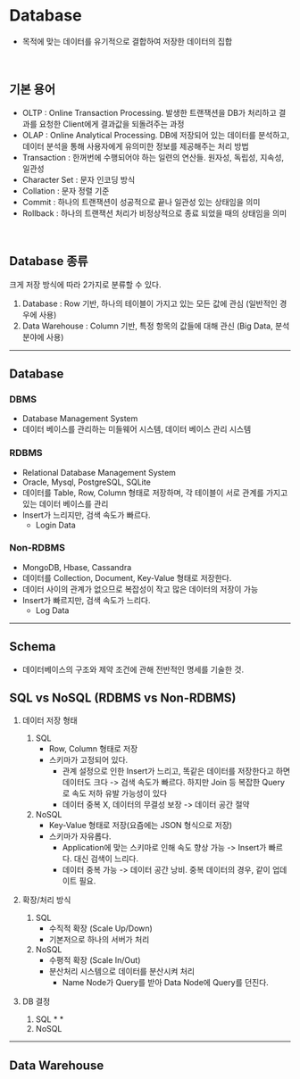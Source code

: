 # Database
* 목적에 맞는 데이터를 유기적으로 결합하여 저장한 데이터의 집합
</br>

## 기본 용어
* OLTP : Online Transaction Processing. 발생한 트랜잭션을 DB가 처리하고 결과를 요청한 Client에게 결과값을 되돌려주는 과정
* OLAP : Online Analytical Processing. DB에 저장되어 있는 데이터를 분석하고, 데이터 분석을 통해 사용자에게 유의미한 정보를 제공해주는 처리 방법
* Transaction : 한꺼번에 수행되어야 하는 일련의 연산들. 원자성, 독립성, 지속성, 일관성
* Character Set : 문자 인코딩 방식
* Collation : 문자 정렬 기준 
* Commit : 하나의 트랜잭션이 성공적으로 끝나 일관성 있는 상태임을 의미
* Rollback : 하나의 트랜잭션 처리가 비정상적으로 종료 되었을 때의 상태임을 의미
</br>


## Database 종류
크게 저장 방식에 따라 2가지로 분류할 수 있다.
1. Database : Row 기반, 하나의 테이블이 가지고 있는 모든 값에 관심 (일반적인 경우에 사용)
2. Data Warehouse : Column 기반, 특정 항목의 값들에 대해 관신 (Big Data, 분석 분야에 사용)

---
## Database
### DBMS
* Database Management System
* 데이터 베이스를 관리하는 미들웨어 시스템, 데이터 베이스 관리 시스템

### RDBMS
* Relational Database Management System
* Oracle, Mysql, PostgreSQL, SQLite
* 데이터를 Table, Row, Column 형태로 저장하며, 각 테이블이 서로 관계를 가지고 있는 데이터 베이스를 관리
* Insert가 느리지만, 검색 속도가 빠르다. 
    * Login Data

### Non-RDBMS
* MongoDB, Hbase, Cassandra
* 데이터를 Collection, Document, Key-Value 형태로 저장한다.
* 데이터 사이의 관계가 없으므로 복잡성이 작고 많은 데이터의 저장이 가능
* Insert가 빠르지만, 검색 속도가 느리다.
    * Log Data

---
## Schema
* 데이터베이스의 구조와 제약 조건에 관해 전반적인 명세를 기술한 것.

## SQL vs NoSQL (RDBMS vs Non-RDBMS)
1. 데이터 저장 형태
    1) SQL
        * Row, Column 형태로 저장
        * 스키마가 고정되어 있다.
            * 관계 설정으로 인한 Insert가 느리고, 똑같은 데이터를 저장한다고 하면 데이터도 크다 -> 검색 속도가 빠르다. 하지만 Join 등 복잡한 Query로 속도 저하 유발 가능성이 있다 
            * 데이터 중복 X, 데이터의 무결성 보장 -> 데이터 공간 절약
    2) NoSQL
        * Key-Value 형태로 저장(요즘에는 JSON 형식으로 저장)
        * 스키마가 자유롭다.
            * Application에 맞는 스키마로 인해 속도 향상 가능 -> Insert가 빠르다. 대신 검색이 느리다.
            * 데이터 중복 가능 -> 데이터 공간 낭비. 중복 데이터의 경우, 같이 업데이트 필요. 

2. 확장/처리 방식
    1) SQL
        * 수직적 확장 (Scale Up/Down)
        * 기본저으로 하나의 서버가 처리
    2) NoSQL
        * 수평적 확장 (Scale In/Out)
        * 분산처리 시스템으로 데이터를 분산시켜 처리
            * Name Node가 Query를 받아 Data Node에 Query를 던진다.

3. DB 결정
    1) SQL
        * 
        *  
    2) NoSQL





---
## Data Warehouse

